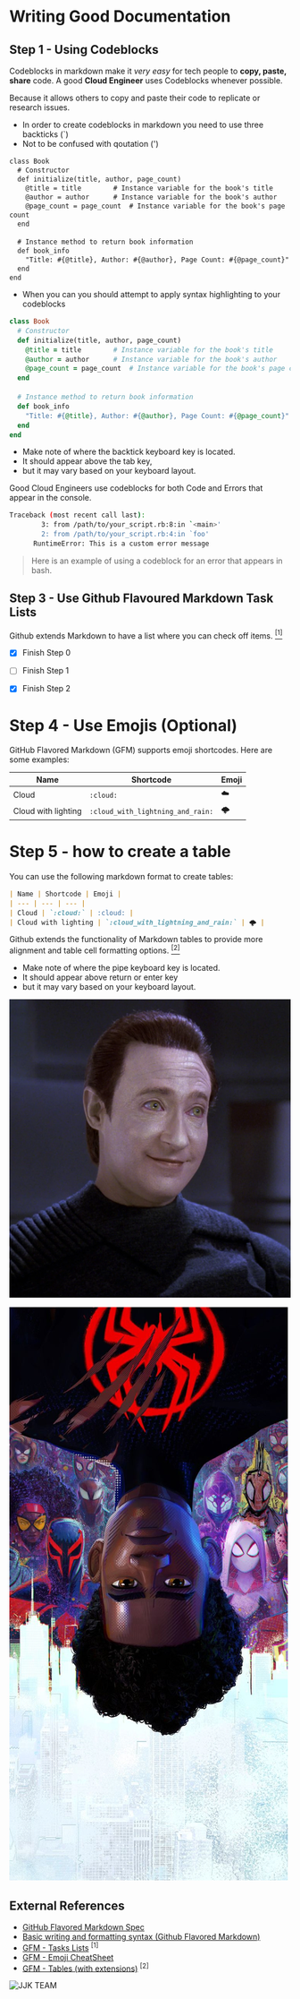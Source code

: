 # Writing Good Documentation

## Step 1 - Using Codeblocks


Codeblocks in markdown make it *very easy* for tech people to **copy, paste, share** code.
A good __Cloud Engineer__ uses Codeblocks whenever possible.

Because it allows others to copy and paste their code to replicate or research issues.

- In order to create codeblocks in markdown you need to use three backticks (`)
- Not to be confused with qoutation (')

```
class Book
  # Constructor
  def initialize(title, author, page_count)
    @title = title        # Instance variable for the book's title
    @author = author      # Instance variable for the book's author
    @page_count = page_count  # Instance variable for the book's page count
  end

  # Instance method to return book information
  def book_info
    "Title: #{@title}, Author: #{@author}, Page Count: #{@page_count}"
  end
end
```


- When you can you should attempt to apply syntax highlighting to your codeblocks

```ruby
class Book
  # Constructor
  def initialize(title, author, page_count)
    @title = title        # Instance variable for the book's title
    @author = author      # Instance variable for the book's author
    @page_count = page_count  # Instance variable for the book's page count
  end

  # Instance method to return book information
  def book_info
    "Title: #{@title}, Author: #{@author}, Page Count: #{@page_count}"
  end
end
```

- Make note of where the backtick keyboard key is located.
- It should appear above the tab key, 
- but it may vary based on your keyboard layout.




Good Cloud Engineers use codeblocks for both Code and Errors that appear in the console.



```bash
Traceback (most recent call last):
        3: from /path/to/your_script.rb:8:in `<main>'
        2: from /path/to/your_script.rb:4:in `foo'
      RuntimeError: This is a custom error message
```

> Here is an example of using a codeblock for an error that appears in bash.





## Step 3 - Use Github Flavoured Markdown Task Lists

Github extends Markdown to have a list where you can check off items. [<sup>[1]</sup>](#external-references)

- [x] Finish Step 0
- [ ] Finish Step 1
- [x] Finish Step 2


# Step 4 - Use Emojis (Optional)

GitHub Flavored Markdown (GFM) supports emoji shortcodes.
Here are some examples:

| Name | Shortcode | Emoji |
| --- | --- | --- |
| Cloud | `:cloud:` | :cloud: |
| Cloud with lighting | `:cloud_with_lightning_and_rain:` | 🌩️ |



# Step 5 - how to create a table


You can use the following markdown format to create tables:

```md
| Name | Shortcode | Emoji |
| --- | --- | --- |
| Cloud | `:cloud:` | :cloud: |
| Cloud with lighting | `:cloud_with_lightning_and_rain:` | 🌩️ |
```

Github extends the functionality of Markdown tables to provide more alignment and table cell formatting options. [<sup>[2]</sup>](#external-references)

- Make note of where the pipe keyboard key is located.
- It should appear above return or enter key
- but it may vary based on your keyboard layout.

![Photo of Lore](pictures/lore.jpg)

![Photo of Spiderverse](pictures/spiderverse.jpeg)


## External References

- [GitHub Flavored Markdown Spec](https://github.github.com/gfm/)
- [Basic writing and formatting syntax (Github Flavored Markdown)](https://docs.github.com/en/get-started/writing-on-github/getting-started-with-writing-and-formatting-on-github/basic-writing-and-formatting-syntax#quoting-text) 
- [GFM - Tasks Lists](https://docs.github.com/en/get-started/writing-on-github/getting-started-with-writing-and-formatting-on-github/basic-writing-and-formatting-syntax#task-lists)  <sup>[1]</sup>
- [GFM - Emoji CheatSheet](https://github.com/ikatyang/emoji-cheat-sheet)
- [GFM - Tables (with extensions)](https://github.github.com/gfm/#tables-extension-) <sup>[2]</sup>


![JJK TEAM](https://github.com/Firdous2307/github-docs-example/assets/124298708/8e59467b-c516-4e22-8cbe-10c6f10aeffa)

